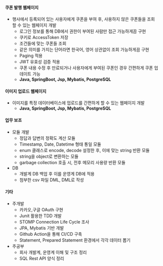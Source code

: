 #### 쿠폰 발행 웹페이지 
  - 행사에서 등록되어 있는 사용자에게 쿠폰을 부여 후, 사용하지 않은 쿠폰들을 조회할 수 있는 웹페이지 개발
    - 로그인 정보를 통해 DB에서 권한이 부여된 사람만 접근 가능하게끔 구현
    - 쿠키로 AccessToken 저장
    - 조건들에 맞는 쿠폰들 조회
    - 같은 의미를 가지는 단어라면 한국어, 영어 상관없이 조회 가능하게끔 구현
    - Paging 적용
    - JWT 유효성 검증 적용
    - 쿠폰 내용 수정 후 만료되거나 사용자에게 부여된 쿠폰인 경우 간편하게 쿠폰 업데이트 가능
    - **Java, SpringBoot, Jsp, Mybatis, PostgreSQL**
#### 이미지 업로드 웹페이지 
  - 이미지를 특정 데이터베이스에 업로드를 간편하게 할 수 있는 웹페이지 개발
    - **Java, SpringBoot, Jsp, Mybatis, PostgreSQL**
#### 업무 보조
  - 모듈 개발
    - 정답과 답변의 정확도 계산 모듈 
    - Timestamp, Date, Datetime 형태 통일 모듈
    - enum 클래스로 encode, decode 설정한 후, 이에 맞는 string 반환 모듈
    - string을 object로 변환하는 모듈
    - garbage collection 호출 시, 전후 메모리 사용량 반환 모듈
  - DB 
    - 개발계 DB 백업 후 이를 운영계 DB에 적용
    - 첨부한 csv 파일 DML, DML로 작성

#### 기타
  - 주개발
    - 카카오,구글 OAuth 구현
    - Junit 활용한 TDD 개발
    - STOMP Connection Life Cycle 조사
    - JPA, Mybatis 기반 개발
    - Github Action을 통해 CI/CD 구축
    - Statement, Prepared Statement 환경에서 각각 데이터 뽑기
  - 주공부
    - 회사 개발계, 운영계 이해 및 구조 정리
    - SQL Rest API 양식 정리